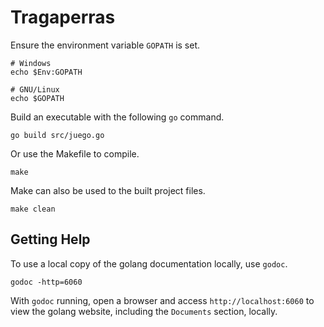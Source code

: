 Tragaperras
===========

Ensure the environment variable `GOPATH` is set.

~~~~~~shell
# Windows
echo $Env:GOPATH

# GNU/Linux
echo $GOPATH
~~~~~~

Build an executable with the following `go` command.

~~~~~~
go build src/juego.go
~~~~~~

Or use the Makefile to compile.

~~~~~~
make
~~~~~~

Make can also be used to the built project files.

~~~~~~
make clean
~~~~~~

## Getting Help

To use a local copy of the golang documentation locally, use `godoc`.

~~~~~~
godoc -http=6060
~~~~~~

With `godoc` running, open a browser and access `http://localhost:6060` to
view the golang website, including the `Documents` section, locally.

